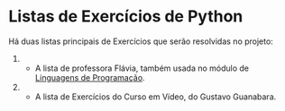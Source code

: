 # Listas de Exercícios de Python

Há duas listas principais de Exercícios que serão resolvidas no projeto:

1. - A lista de professora Flávia, também usada no módulo de [Linguagens de Programação](/01-LogicaDeProgramacao/Exercicios/).
2. - A lista de Exercícios do Curso em Vídeo, do Gustavo Guanabara.
